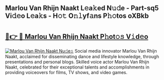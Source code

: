 ## Marlou Van Rhijn Naakt L𝚎a𝚔ed N𝚞𝚍e - Part-sq5 Vi𝚍𝚎o L𝚎a𝚔s - H𝚘𝚝 O𝚗𝚕yf𝚊ns P𝚑𝚘tos oXBkb

# <h2><a href="http://kfaitrb.oniu.top/?m=Marlou+Van+Rhijn+Naakt">🔗👉 🔴 Marlou Van Rhijn Naakt P𝚑ot𝚘𝚜 V𝚒d𝚎o</a></h2>

[![Marlou Van Rhijn Naakt Nu𝚍e𝚜](https://i.imgur.com/0qMVB7G.gif)](http://kfaitrb.oniu.top/?m=Marlou+Van+Rhijn+Naakt)
Social media innovator Marlou Van Rhijn Naakt, acclaimed for disseminating dance and lifestyle knowledge, through presentations and personal blogs. Skilled voice actor Marlou Van Rhijn Naakt, celebrated for their exceptional talents and accomplishments in providing voiceovers for films, TV shows, and video games.  
